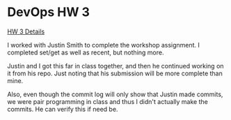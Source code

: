 DevOps HW 3
=====

[HW 3 Details](https://github.com/CSC-DevOps/Course/blob/master/HW/HW3.md)

I worked with Justin Smith to complete the workshop assignment.
I completed set/get as well as recent, but nothing more.

Justin and I got this far in class together, and then he continued working on it from his repo.
Just noting that his submission will be more complete than mine.

Also, even though the commit log will only show that Justin made commits, we were pair programming in class and thus I didn't actually make the commits.
He can verify this if need be.

